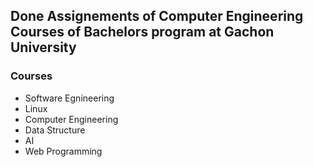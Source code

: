 ## Done Assignements of Computer Engineering Courses of Bachelors program at Gachon University

### Courses
- Software Egnineering
- Linux
- Computer Engineering
- Data Structure
- AI
- Web Programming
